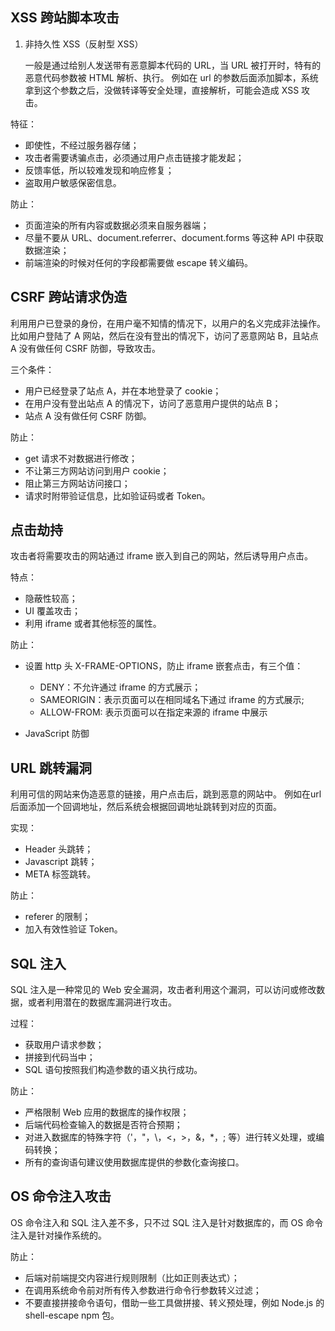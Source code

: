 ## XSS 跨站脚本攻击

1. 非持久性 XSS（反射型 XSS）

    一般是通过给别人发送带有恶意脚本代码的 URL，当 URL 被打开时，特有的恶意代码参数被 HTML 解析、执行。
    例如在 url 的参数后面添加脚本，系统拿到这个参数之后，没做转译等安全处理，直接解析，可能会造成 XSS 攻击。

特征：

-   即使性，不经过服务器存储；
-   攻击者需要诱骗点击，必须通过用户点击链接才能发起；
-   反馈率低，所以较难发现和响应修复；
-   盗取用户敏感保密信息。

防止：

-   页面渲染的所有内容或数据必须来自服务器端；
-   尽量不要从 URL、document.referrer、document.forms 等这种 API 中获取数据渲染；
-   前端渲染的时候对任何的字段都需要做 escape 转义编码。

## CSRF 跨站请求伪造

利用用户已登录的身份，在用户毫不知情的情况下，以用户的名义完成非法操作。
比如用户登陆了 A 网站，然后在没有登出的情况下，访问了恶意网站 B，且站点
A 没有做任何 CSRF 防御，导致攻击。

三个条件：

-   用户已经登录了站点 A，并在本地登录了 cookie；
-   在用户没有登出站点 A 的情况下，访问了恶意用户提供的站点 B；
-   站点 A 没有做任何 CSRF 防御。

防止：

-   get 请求不对数据进行修改；
-   不让第三方网站访问到用户 cookie；
-   阻止第三方网站访问接口；
-   请求时附带验证信息，比如验证码或者 Token。

## 点击劫持

攻击者将需要攻击的网站通过 iframe 嵌入到自己的网站，然后诱导用户点击。

特点：

-   隐蔽性较高；
-   UI 覆盖攻击；
-   利用 iframe 或者其他标签的属性。

防止：

-   设置 http 头 X-FRAME-OPTIONS，防止 iframe 嵌套点击，有三个值：

    -   DENY：不允许通过 iframe 的方式展示；
    -   SAMEORIGIN：表示页面可以在相同域名下通过 iframe 的方式展示;
    -   ALLOW-FROM: 表示页面可以在指定来源的 iframe 中展示

-   JavaScript 防御

## URL 跳转漏洞

利用可信的网站来伪造恶意的链接，用户点击后，跳到恶意的网站中。
例如在url后面添加一个回调地址，然后系统会根据回调地址跳转到对应的页面。

实现：

-   Header 头跳转；
-   Javascript 跳转；
-   META 标签跳转。

防止：

-   referer 的限制；
-   加入有效性验证 Token。

## SQL 注入

SQL 注入是一种常见的 Web 安全漏洞，攻击者利用这个漏洞，可以访问或修改数据，或者利用潜在的数据库漏洞进行攻击。

过程：

-   获取用户请求参数；
-   拼接到代码当中；
-   SQL 语句按照我们构造参数的语义执行成功。

防止：

-   严格限制 Web 应用的数据库的操作权限；
-   后端代码检查输入的数据是否符合预期；
-   对进入数据库的特殊字符（'，"，\，<，>，&，\*，; 等）进行转义处理，或编码转换；
-   所有的查询语句建议使用数据库提供的参数化查询接口。

## OS 命令注入攻击

OS 命令注入和 SQL 注入差不多，只不过 SQL 注入是针对数据库的，而 OS 命令注入是针对操作系统的。

防止：

-   后端对前端提交内容进行规则限制（比如正则表达式）；
-   在调用系统命令前对所有传入参数进行命令行参数转义过滤；
-   不要直接拼接命令语句，借助一些工具做拼接、转义预处理，例如 Node.js 的 shell-escape npm 包。
